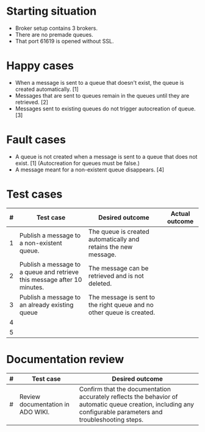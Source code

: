 # Starting situation
- Broker setup contains 3 brokers. 
- There are no premade queues. 
- That port 61619 is opened without SSL.

# Happy cases
- When a message is sent to a queue that doesn't exist, the queue is created automatically. [1]
- Messages that are sent to queues remain in the queues until they are retrieved. [2]
- Messages sent to existing queues do not trigger autocreation of queue. [3]

# Fault cases
- A queue is not created when a message is sent to a queue that does not exist. [1] (Autocreation for queues must be false.)
- A message meant for a non-existent queue disappears. [4]

# Test cases
|#|Test case|Desired outcome|Actual outcome|
|---|---|---|---|
| 1 | Publish a message to a non-existent queue. | The queue is created automatically and retains the new message. ||
| 2 | Publish a message to a queue and retrieve this message after 10 minutes. | The message can be retrieved and is not deleted. ||
| 3 | Publish a message to an already existing queue | The message is sent to the right queue and no other queue is created. ||
| 4 |  |  |  |
| 5 |  |  |  |

# Documentation review
| # | Test case | Desired outcome |
| --- | --- | --- | 
| # | Review documentation in ADO WIKI. | Confirm that the documentation accurately reflects the behavior of automatic queue creation, including any configurable parameters and troubleshooting steps. | 